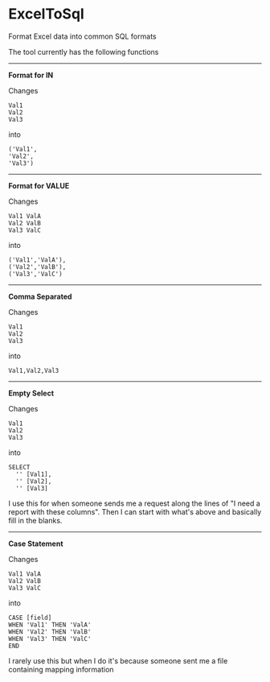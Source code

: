 # ExcelToSql
Format Excel data into common SQL formats

The tool currently has the following functions

-------------------------------

**Format for IN**

Changes

    Val1    
    Val2
    Val3

into

    ('Val1',
    'Val2',
    'Val3')    
 -----------
**Format for VALUE**

Changes

    Val1 ValA
    Val2 ValB
    Val3 ValC

into

    ('Val1','ValA'),
    ('Val2','ValB'),
    ('Val3','ValC')    
----
**Comma Separated**

Changes

    Val1    
    Val2
    Val3

into

    Val1,Val2,Val3
---
**Empty Select**

Changes

    Val1    
    Val2
    Val3

into

    SELECT
      '' [Val1],
      '' [Val2],
      '' [Val3]

I use this for when someone sends me a request along the lines of "I need a report with these columns". Then I can start with what's above and basically fill in the blanks.
   
---
**Case Statement**

Changes

    Val1 ValA
    Val2 ValB
    Val3 ValC

into

    CASE [field]
    WHEN 'Val1' THEN 'ValA'
    WHEN 'Val2' THEN 'ValB'
    WHEN 'Val3' THEN 'ValC'
    END

I rarely use this but when I do it's because someone sent me a file containing mapping information

